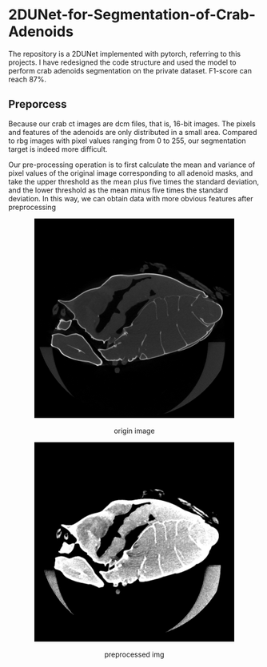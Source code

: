 # 2DUNet-for-Segmentation-of-Crab-Adenoids

The repository is a 2DUNet implemented with pytorch, referring to this projects.  I have redesigned the code structure and used the model to perform crab adenoids  segmentation on the private dataset. F1-score can reach 87%.



## Preporcess
Because our crab ct images are dcm files, that is, 16-bit images. The pixels and features of the adenoids are only distributed in a small area. Compared to rbg images with pixel values ranging from 0 to 255, our segmentation target is indeed more difficult.

Our pre-processing operation is to first calculate the mean and variance of pixel values of the original image corresponding to all adenoid masks, and take the upper threshold as the mean plus five times the standard deviation, and the lower threshold as the mean minus five times the standard deviation. In this way, we can obtain data with more obvious features after preprocessing

<div align=center>
  <img width="400" height="400" src= ./imgs/origin_img.png/>
  <p class="caption">origin image</p>
</div>
<div align=center>
  <img width="400" height="400" src= ./imgs/preprocess_img.png/>
  <p class="caption">preprocessed img</p>
</div>




